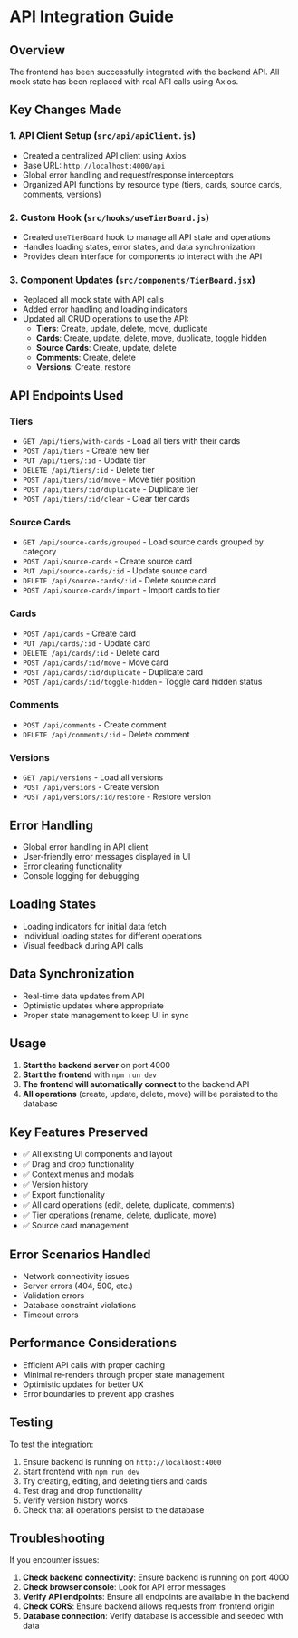 # API Integration Guide

## Overview

The frontend has been successfully integrated with the backend API. All mock state has been replaced with real API calls using Axios.

## Key Changes Made

### 1. API Client Setup (`src/api/apiClient.js`)

- Created a centralized API client using Axios
- Base URL: `http://localhost:4000/api`
- Global error handling and request/response interceptors
- Organized API functions by resource type (tiers, cards, source cards, comments, versions)

### 2. Custom Hook (`src/hooks/useTierBoard.js`)

- Created `useTierBoard` hook to manage all API state and operations
- Handles loading states, error states, and data synchronization
- Provides clean interface for components to interact with the API

### 3. Component Updates (`src/components/TierBoard.jsx`)

- Replaced all mock state with API calls
- Added error handling and loading indicators
- Updated all CRUD operations to use the API:
  - **Tiers**: Create, update, delete, move, duplicate
  - **Cards**: Create, update, delete, move, duplicate, toggle hidden
  - **Source Cards**: Create, update, delete
  - **Comments**: Create, delete
  - **Versions**: Create, restore

## API Endpoints Used

### Tiers
- `GET /api/tiers/with-cards` - Load all tiers with their cards
- `POST /api/tiers` - Create new tier
- `PUT /api/tiers/:id` - Update tier
- `DELETE /api/tiers/:id` - Delete tier
- `POST /api/tiers/:id/move` - Move tier position
- `POST /api/tiers/:id/duplicate` - Duplicate tier
- `POST /api/tiers/:id/clear` - Clear tier cards

### Source Cards
- `GET /api/source-cards/grouped` - Load source cards grouped by category
- `POST /api/source-cards` - Create source card
- `PUT /api/source-cards/:id` - Update source card
- `DELETE /api/source-cards/:id` - Delete source card
- `POST /api/source-cards/import` - Import cards to tier

### Cards
- `POST /api/cards` - Create card
- `PUT /api/cards/:id` - Update card
- `DELETE /api/cards/:id` - Delete card
- `POST /api/cards/:id/move` - Move card
- `POST /api/cards/:id/duplicate` - Duplicate card
- `POST /api/cards/:id/toggle-hidden` - Toggle card hidden status

### Comments
- `POST /api/comments` - Create comment
- `DELETE /api/comments/:id` - Delete comment

### Versions
- `GET /api/versions` - Load all versions
- `POST /api/versions` - Create version
- `POST /api/versions/:id/restore` - Restore version

## Error Handling

- Global error handling in API client
- User-friendly error messages displayed in UI
- Error clearing functionality
- Console logging for debugging

## Loading States

- Loading indicators for initial data fetch
- Individual loading states for different operations
- Visual feedback during API calls

## Data Synchronization

- Real-time data updates from API
- Optimistic updates where appropriate
- Proper state management to keep UI in sync

## Usage

1. **Start the backend server** on port 4000
2. **Start the frontend** with `npm run dev`
3. **The frontend will automatically connect** to the backend API
4. **All operations** (create, update, delete, move) will be persisted to the database

## Key Features Preserved

- ✅ All existing UI components and layout
- ✅ Drag and drop functionality
- ✅ Context menus and modals
- ✅ Version history
- ✅ Export functionality
- ✅ All card operations (edit, delete, duplicate, comments)
- ✅ Tier operations (rename, delete, duplicate, move)
- ✅ Source card management

## Error Scenarios Handled

- Network connectivity issues
- Server errors (404, 500, etc.)
- Validation errors
- Database constraint violations
- Timeout errors

## Performance Considerations

- Efficient API calls with proper caching
- Minimal re-renders through proper state management
- Optimistic updates for better UX
- Error boundaries to prevent app crashes

## Testing

To test the integration:

1. Ensure backend is running on `http://localhost:4000`
2. Start frontend with `npm run dev`
3. Try creating, editing, and deleting tiers and cards
4. Test drag and drop functionality
5. Verify version history works
6. Check that all operations persist to the database

## Troubleshooting

If you encounter issues:

1. **Check backend connectivity**: Ensure backend is running on port 4000
2. **Check browser console**: Look for API error messages
3. **Verify API endpoints**: Ensure all endpoints are available in the backend
4. **Check CORS**: Ensure backend allows requests from frontend origin
5. **Database connection**: Verify database is accessible and seeded with data 